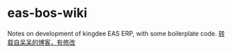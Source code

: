 # eas-bos-wiki
Notes on development of kingdee EAS ERP, with some boilerplate code.
[转载自呆呆的博客，有修改](https://my.oschina.net/hipanda/blog/703878) 
